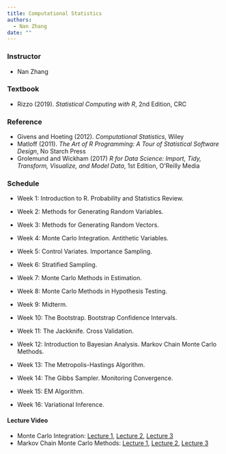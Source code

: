 ```yaml
---
title: Computational Statistics
authors:
  - Nan Zhang
date: ""
---
```


### Instructor

-   Nan Zhang

### Textbook

-   Rizzo (2019). _Statistical Computing with R_, 2nd Edition, CRC

### Reference

*   Givens and Hoeting (2012). _Computational Statistics_, Wiley
*   Matloff (2011). _The Art of R Programming: A Tour of Statistical Software Design_, No Starch Press
*   Grolemund and Wickham (2017) _R for Data Science: Import, Tidy, Transform, Visualize, and Model Data_, 1st Edition, O'Reilly Media

### Schedule

*   Week 1: Introduction to R. Probability and Statistics Review.

*   Week 2: Methods for Generating Random Variables.

*   Week 3: Methods for Generating Random Vectors.

*   Week 4: Monte Carlo Integration. Antithetic Variables.

*   Week 5: Control Variates. Importance Sampling.

*   Week 6: Stratified Sampling.

*   Week 7: Monte Carlo Methods in Estimation.

*   Week 8: Monte Carlo Methods in Hypothesis Testing.

*   Week 9: Midterm.

*   Week 10: The Bootstrap. Bootstrap Confidence Intervals.

*   Week 11: The Jackknife. Cross Validation.

*   Week 12: Introduction to Bayesian Analysis. Markov Chain Monte Carlo Methods.

*   Week 13: The Metropolis-Hastings Algorithm.

*   Week 14: The Gibbs Sampler. Monitoring Convergence.

*   Week 15: EM Algorithm.

*   Week 16: Variational Inference.

#### Lecture Video

*   Monte Carlo Integration: [Lecture 1](/static/video/stat-comp-english/MC-integration-Lecture01.mp4), [Lecture 2](/static/video/stat-comp-english/MC-integration-Lecture02.mp4), [Lecture 3](/static/video/stat-comp-english/MC-integration-Lecture03.mp4)
*   Markov Chain Monte Carlo Methods: [Lecture 1](/static/video/stat-comp-english/MCMC-Lecture01.mp4), [Lecture 2](/static/video/stat-comp-english/MCMC-Lecture02.mp4), [Lecture 3](/static/video/stat-comp-english/MCMC-Lecture03.mp4)